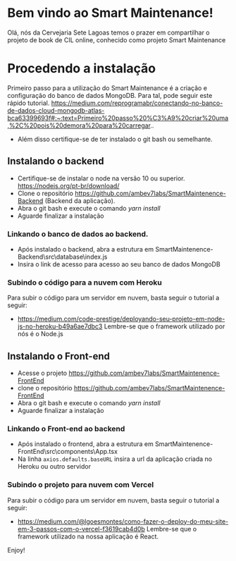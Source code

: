 # Bem vindo ao Smart Maintenance!

Olá, nós da Cervejaria Sete Lagoas temos o prazer em compartilhar o projeto de book de CIL online, conhecido como projeto Smart Maintenance

# Procedendo a instalação

Primeiro passo para a utilização do Smart Maintenance é a criação e configuração do banco de dados MongoDB. Para tal, pode seguir este rápido tutorial.
https://medium.com/reprogramabr/conectando-no-banco-de-dados-cloud-mongodb-atlas-bca63399693f#:~:text=Primeiro%20passo%20%C3%A9%20criar%20uma,%2C%20pois%20demora%20para%20carregar..

- Além disso certifique-se de ter instalado o git bash ou semelhante.

## Instalando o backend
	
 - Certifique-se de instalar o node na versão 10 ou superior. https://nodejs.org/pt-br/download/
 - Clone o repositório https://github.com/ambev7labs/SmartMaintenence-Backend (Backend da aplicação).
- Abra o git bash e execute o comando *yarn install*
- Aguarde finalizar a instalação


### Linkando o banco de dados ao backend.

- Após instalado o backend, abra a estrutura em SmartMaintenence-Backend\src\database\index.js	
- Insira o link de acesso para acesso ao seu banco de dados MongoDB

### Subindo o código para a nuvem com Heroku

Para subir o código para um servidor em nuvem, basta seguir o tutorial a seguir:
 - https://medium.com/code-prestige/deployando-seu-projeto-em-node-js-no-heroku-b49a6ae7dbc3
 Lembre-se que o framework utilizado por nós é o Node.js
 
 ## Instalando o Front-end
- Acesse o projeto https://github.com/ambev7labs/SmartMaintenence-FrontEnd
- clone o repositório https://github.com/ambev7labs/SmartMaintenence-FrontEnd
- Abra o git bash e execute o comando *yarn install*
- Aguarde finalizar a instalação
### Linkando o Front-end ao backend
- Após instalado o frontend, abra a estrutura em SmartMaintenence-FrontEnd\src\components\App.tsx	
- Na linha `axios.defaults.baseURL` insira a url da aplicação criada no Heroku ou outro servidor
### Subindo o projeto para nuvem com Vercel
Para subir o código para um servidor em nuvem, basta seguir o tutorial a seguir:
 - https://medium.com/@lgoesmontes/como-fazer-o-deploy-do-meu-site-em-3-passos-com-o-vercel-f3619cab4d0b
 Lembre-se que o framework utilizado na nossa aplicação é React.

Enjoy!

